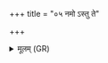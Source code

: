 +++
title = "०५ नमो ऽस्तु ते"

+++
<details><summary>मूलम् (GR)</summary>

नमो ऽस्तु ते निरृते विश्ववारे +++(Bhatt. namastu)+++  
अयस्मयं वि चृता बन्धम् एतम् । +++(K ayasmayān pra mumugdhi pāśān)+++  
यमेन त्वं पितृभिः संविदान-  
-उत्तमे नाके अधि रोहयेमम् ॥
</details>